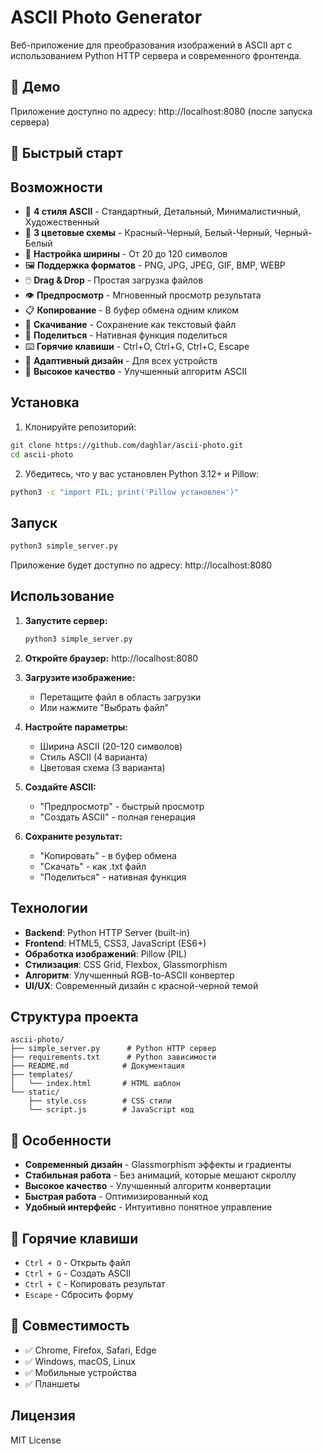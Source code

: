 # ASCII Photo Generator

Веб-приложение для преобразования изображений в ASCII арт с использованием Python HTTP сервера и современного фронтенда.

## 🎨 Демо

Приложение доступно по адресу: http://localhost:8080 (после запуска сервера)

## 🚀 Быстрый старт

## Возможности

- 🎨 **4 стиля ASCII** - Стандартный, Детальный, Минималистичный, Художественный
- 🌈 **3 цветовые схемы** - Красный-Черный, Белый-Черный, Черный-Белый
- 📏 **Настройка ширины** - От 20 до 120 символов
- 🖼️ **Поддержка форматов** - PNG, JPG, JPEG, GIF, BMP, WEBP
- 🖱️ **Drag & Drop** - Простая загрузка файлов
- 👁️ **Предпросмотр** - Мгновенный просмотр результата
- 📋 **Копирование** - В буфер обмена одним кликом
- 💾 **Скачивание** - Сохранение как текстовый файл
- 🔗 **Поделиться** - Нативная функция поделиться
- ⌨️ **Горячие клавиши** - Ctrl+O, Ctrl+G, Ctrl+C, Escape
- 📱 **Адаптивный дизайн** - Для всех устройств
- 🎯 **Высокое качество** - Улучшенный алгоритм ASCII

## Установка

1. Клонируйте репозиторий:
```bash
git clone https://github.com/daghlar/ascii-photo.git
cd ascii-photo
```

2. Убедитесь, что у вас установлен Python 3.12+ и Pillow:
```bash
python3 -c "import PIL; print('Pillow установлен')"
```

## Запуск

```bash
python3 simple_server.py
```

Приложение будет доступно по адресу: http://localhost:8080

## Использование

1. **Запустите сервер:**
   ```bash
   python3 simple_server.py
   ```

2. **Откройте браузер:** http://localhost:8080

3. **Загрузите изображение:**
   - Перетащите файл в область загрузки
   - Или нажмите "Выбрать файл"

4. **Настройте параметры:**
   - Ширина ASCII (20-120 символов)
   - Стиль ASCII (4 варианта)
   - Цветовая схема (3 варианта)

5. **Создайте ASCII:**
   - "Предпросмотр" - быстрый просмотр
   - "Создать ASCII" - полная генерация

6. **Сохраните результат:**
   - "Копировать" - в буфер обмена
   - "Скачать" - как .txt файл
   - "Поделиться" - нативная функция

## Технологии

- **Backend**: Python HTTP Server (built-in)
- **Frontend**: HTML5, CSS3, JavaScript (ES6+)
- **Обработка изображений**: Pillow (PIL)
- **Стилизация**: CSS Grid, Flexbox, Glassmorphism
- **Алгоритм**: Улучшенный RGB-to-ASCII конвертер
- **UI/UX**: Современный дизайн с красной-черной темой

## Структура проекта

```
ascii-photo/
├── simple_server.py      # Python HTTP сервер
├── requirements.txt      # Python зависимости
├── README.md            # Документация
├── templates/
│   └── index.html       # HTML шаблон
└── static/
    ├── style.css        # CSS стили
    └── script.js        # JavaScript код
```

## 🎨 Особенности

- **Современный дизайн** - Glassmorphism эффекты и градиенты
- **Стабильная работа** - Без анимаций, которые мешают скроллу
- **Высокое качество** - Улучшенный алгоритм конвертации
- **Быстрая работа** - Оптимизированный код
- **Удобный интерфейс** - Интуитивно понятное управление

## 🔧 Горячие клавиши

- `Ctrl + O` - Открыть файл
- `Ctrl + G` - Создать ASCII
- `Ctrl + C` - Копировать результат
- `Escape` - Сбросить форму

## 📱 Совместимость

- ✅ Chrome, Firefox, Safari, Edge
- ✅ Windows, macOS, Linux
- ✅ Мобильные устройства
- ✅ Планшеты

## Лицензия

MIT License
